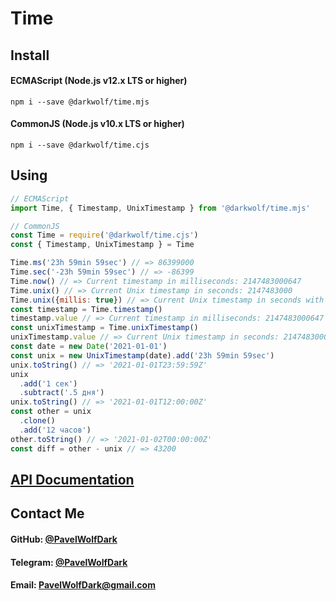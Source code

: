 # Time
## Install
#### ECMAScript (Node.js v12.x LTS or higher)
`npm i --save @darkwolf/time.mjs`
#### CommonJS (Node.js v10.x LTS or higher)
`npm i --save @darkwolf/time.cjs`
## Using
```javascript
// ECMAScript
import Time, { Timestamp, UnixTimestamp } from '@darkwolf/time.mjs'

// CommonJS
const Time = require('@darkwolf/time.cjs')
const { Timestamp, UnixTimestamp } = Time

Time.ms('23h 59min 59sec') // => 86399000
Time.sec('-23h 59min 59sec') // => -86399
Time.now() // => Current timestamp in milliseconds: 2147483000647
Time.unix() // => Current Unix timestamp in seconds: 2147483000
Time.unix({millis: true}) // => Current Unix timestamp in seconds with millisecond fraction: 2147483000.647
const timestamp = Time.timestamp()
timestamp.value // => Current timestamp in milliseconds: 2147483000647
const unixTimestamp = Time.unixTimestamp()
unixTimestamp.value // => Current Unix timestamp in seconds: 2147483000
const date = new Date('2021-01-01')
const unix = new UnixTimestamp(date).add('23h 59min 59sec')
unix.toString() // => '2021-01-01T23:59:59Z'
unix
  .add('1 сек')
  .subtract('.5 дня')
unix.toString() // => '2021-01-01T12:00:00Z'
const other = unix
  .clone()
  .add('12 часов')
other.toString() // => '2021-01-02T00:00:00Z'
const diff = other - unix // => 43200
```
## [API Documentation](https://github.com/Darkwolf/node-time/blob/master/docs/API.md)
## Contact Me
#### GitHub: [@PavelWolfDark](https://github.com/PavelWolfDark)
#### Telegram: [@PavelWolfDark](https://t.me/PavelWolfDark)
#### Email: [PavelWolfDark@gmail.com](mailto:PavelWolfDark@gmail.com)
